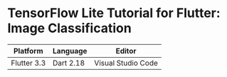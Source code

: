 # TensorFlow Lite Tutorial for Flutter: Image Classification

| Platform    | Language  | Editor             |
|-------------|-----------|--------------------|
| Flutter 3.3 | Dart 2.18 | Visual Studio Code |
